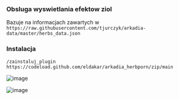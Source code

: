 ### Obsluga wyswietlania efektow ziol

Bazuje na informacjach zawartych w `https://raw.githubusercontent.com/tjurczyk/arkadia-data/master/herbs_data.json`

### Instalacja

`/zainstaluj_plugin https://codeload.github.com/eldakar/arkadia_herbporn/zip/main`

![image](https://github.com/user-attachments/assets/724ba4c5-6a19-4fc0-bd00-7d793d2ef8bc)

![image](https://github.com/user-attachments/assets/9e96d138-0cd7-4601-8d60-fc78fa5b329c)
